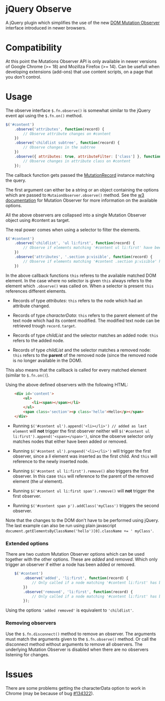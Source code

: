 # jQuery Observe

A jQuery plugin which simplifies the use of the new [DOM Mutation Observer][w3_mo] interface introduced in newer browsers.

# Compatibility

At this point the Mutations Observer API is only available in newer versions of Google Chrome (>= 18) and Mozillza Firefox (>= 14). Can be usefull when developing extensions (add-ons) that use content scripts, on a page that you don't control.

# Usage

The observe interface `$.fn.observe()` is somewhat similar to the jQuery event api using the `$.fn.on()` method.

```javascript
$('#content')
	.observe('attributes', function(record) {
		// Observe attribute changes on #content
	})
	.observe('childlist subtree', function(record) {
		// Observe changes in the subtree
	})
	.observe({ attributes: true, attributeFilter: ['class'] }, function(record) {
		// Observe changes in attribute class on #content
	});
```
The callback function gets passed the [MutationRecord][w3_mr] instance matching the query.

The first argument can either be a string or an object containing the options which are passed to `MutaionObserver.observe()` method. See the [w3 documentation][w3_mo] for Mutation Observer for more information on the available options.

All the above observers are collapsed into a single Mutation Observer object using #content as target.

The real power comes when using a selector to filter the elements.

```javascript
$('#content')
	.observe('childlist', 'ul li:first', function(record) {
		// Observe if elements matching '#content ul li:first' have been added or removed
	})
	.observe('attributes', '.section p:visible', function(record) {
		// Observe if elements matching '#content .section p:visible' have been added or removed
	})
```

In the above callback functions `this` referes to the available matched DOM element. In the case where no selector is given `this` always refers to the element which `.observe()` was called on. When a selector is present `this` references different elements.

*	Records of type *attributes*: `this` refers to the node which had an attribute changed.

*	Records of type *characterData*: `this` refers to the parent element of the text node which had its content modified. The modified text node can be retrieved trough `record.target`.

*	Records of type *childList* and the selector matches an added node: `this` refers to the added node.

*	Records of type *childList* and the selector matches a removed node: `this` refers to the **parent** of the removed node (since the removed node is no longer available in the DOM).

This also means that the callback is called for every matched element (similar to `$.fn.on()`).

Using the above defined observers with the following HTML:

```html
	<div id='content'>
		<ul>
			<li><span></span></li>
		</ul>
		<span class='section'><p class='hello'>Hello</p></span>
	</div>
```

*	Running `$('#content ul').append('<li></li>') // added as last element` will **not** trigger the first observer neither will `$('#content ul li:first').append('<span></span>')`, since the observe selector only matches nodes that either have been added or removed.

*	Running `$('#content ul').prepend('<li></li>')` will trigger the first observer, since a *li* element was inserted as the first child. And `this` will reference to the newly inserted node.

*	Running `$('#content ul li:first').remove()` also triggers the first observer. In this case `this` will reference to the parent of the removed element (the *ul* element).

*	Running `$('#content ul li:first span').remove()` will **not** trigger the first observer.

* 	Running `$('#content span p').addClass('myClass')` triggers the second observer.

Note that the changes to the DOM don't have to be performed using jQuery. The last example can also be run using plain javascript `document.getElementsByClassName('hello')[0].className += ' myClass'`.

### Extended options

There are two custom Mutation Observer options which can be used together with the other options. These are *added* and *removed*. Which only trigger an observer if either a node has been added or removed.

```javascript
	$('#content')
		.observe('added', 'li:first', function(record) {
			// Only called if a node matching '#content li:first' has been added
		})
		.observe('removed', 'li:first', function(record) {
			// Only called if a node matching '#content li:first' has been removed
		});
```

Using the options `'added removed'` is equivalent to `'childlist'`.

### Removing observers

Use the `$.fn.disconnect()` method to remove an observer. The arguments must match the arguments given to the `$.fn.observe()` method. Or call the disconnect method without arguments to remove all observers. The underlying Mutation Observer is disabled when there are no observers listening for changes.

# Issues

There are some problems getting the characterData option to work in Chrome (may be because of bug [#134322][chrome_bug]).

[w3_mo]: http://dvcs.w3.org/hg/domcore/raw-file/tip/Overview.html#mutation-observers "Mutation Observer"
[w3_mr]: http://dvcs.w3.org/hg/domcore/raw-file/tip/Overview.html#mutationrecord "Mutaion Record"
[chrome_bug]: http://code.google.com/p/chromium/issues/detail?id=134322 "Chrome bug #134322"

